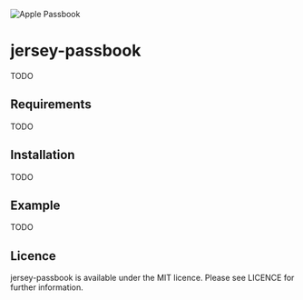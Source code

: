 ![Apple Passbook](http://images.apple.com/ios/whats-new/images/title_passbook.png)

# jersey-passbook

TODO

## Requirements

TODO

## Installation

TODO

## Example

TODO

## Licence

jersey-passbook is available under the MIT licence. Please see LICENCE for further information.


